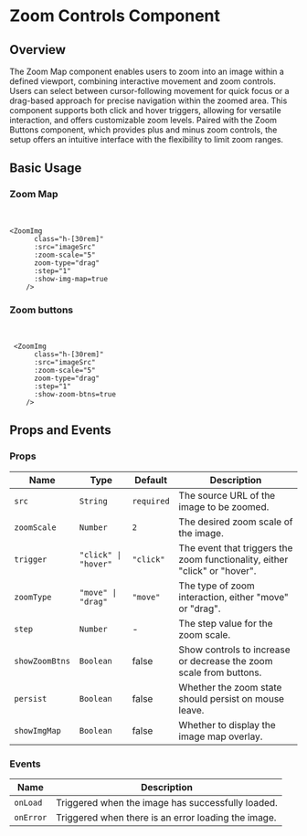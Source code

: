 <script setup lang="ts">
import "~/assets/css/main.css";
import ZoomImg from "~/components/ZoomImg.vue";
import imageSrc from "~/assets/images/red.jpg";
</script>

# Zoom Controls Component

## Overview

The Zoom Map component enables users to zoom into an image within a defined viewport, combining interactive movement and zoom controls. Users can select between cursor-following movement for quick focus or a drag-based approach for precise navigation within the zoomed area. This component supports both click and hover triggers, allowing for versatile interaction, and offers customizable zoom levels. Paired with the Zoom Buttons component, which provides plus and minus zoom controls, the setup offers an intuitive interface with the flexibility to limit zoom ranges.

## Basic Usage

### Zoom Map

<br />
<ClientOnly>
    <ZoomImg
      class="h-[30rem]"
      :src="imageSrc"
      :zoom-scale="5"
      zoom-type="drag"
      :step="1"
      :show-img-map=true
    />
  <template #fallback>
    <div class="h-[30rem] w-full animate-pulse bg-gray-500"/> 
  </template>
</ClientOnly>

```vue
<ZoomImg
      class="h-[30rem]"
      :src="imageSrc"
      :zoom-scale="5"
      zoom-type="drag"
      :step="1"
      :show-img-map=true
    />
```

### Zoom buttons

<br />
<ClientOnly>
    <ZoomImg
      class="h-[30rem]"
      :src="imageSrc"
      :zoom-scale="5"
      zoom-type="drag"
      :step="1"
       :show-zoom-btns=true
    />
  <template #fallback>
    <div class="h-[30rem] w-full animate-pulse bg-gray-500" /> 
  </template>
</ClientOnly>

```vue
 <ZoomImg
      class="h-[30rem]"
      :src="imageSrc"
      :zoom-scale="5"
      zoom-type="drag"
      :step="1"
      :show-zoom-btns=true
    />
```



## Props and Events

### Props

| Name           | Type                 | Default    | Description                                                                |
| -------------- | -------------------- | ---------- | -------------------------------------------------------------------------- |
| `src`          | `String`             | `required` | The source URL of the image to be zoomed.                                  |
| `zoomScale`    | `Number`             | `2`        | The desired zoom scale of the image.                                       |
| `trigger`      | `"click" \| "hover"` | `"click"`  | The event that triggers the zoom functionality, either "click" or "hover". |
| `zoomType`     | `"move" \| "drag"`   | `"move"`   | The type of zoom interaction, either "move" or "drag".                     |
| `step`         | `Number`             | -          | The step value for the zoom scale.                                         |
| `showZoomBtns` | `Boolean`            | false      | Show controls to increase or decrease the zoom scale from buttons.         |
| `persist`      | `Boolean`            | false      | Whether the zoom state should persist on mouse leave.                      |
| `showImgMap`   | `Boolean`            | false      | Whether to display the image map overlay.                                  |

### Events

| Name      | Description                                         |
| --------- | --------------------------------------------------- |
| `onLoad`  | Triggered when the image has successfully loaded.   |
| `onError` | Triggered when there is an error loading the image. |